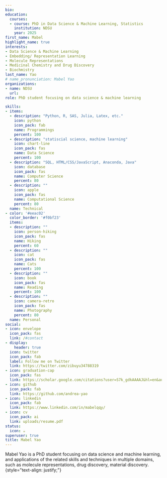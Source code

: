 ```yaml
---
bio: 
education:
  courses:
  - course: PhD in Data Science & Machine Learning, Statistics
    institution: NDSU
    year: 2025
first_name: Mabel
highlight_name: true
interests:
- Data Science & Machine Learning
- Embedding/ Representation Learning
- Molecule Representations
- Medicinal Chemistry and Drug Discovery
- Biochmistry
last_name: Yao
# name_pronunciation: Mabel Yao
organizations:
- name: NDSU
  url: 
role: PhD student focusing on data science & machine learning

skills:
- items:
  - description: "Python, R, SAS, Julia, Latex, etc."
    icon: python
    icon_pack: fab
    name: Programmings 
    percent: 100
  - description: "statiscial science, machine learning"
    icon: chart-line
    icon_pack: fas
    name: Data Science
    percent: 100
  - description: "SQL, HTML/CSS/JavaScript, Anaconda, Java"
    icon: database
    icon_pack: fas
    name: Computer Science
    percent: 80
  - description: ""
    icon: apple
    icon_pack: fas
    name: Computational Science
    percent: 80
  name: Technical
- color: '#eeac02'
  color_border: '#f0bf23'
  items:
  - description: ""
    icon: person-hiking
    icon_pack: fas
    name: Hiking
    percent: 60
  - description: ""
    icon: cat
    icon_pack: fas
    name: Cats
    percent: 100
  - description: ""
    icon: book
    icon_pack: fas
    name: Reading
    percent: 100
  - description: ""
    icon: camera-retro
    icon_pack: fas
    name: Photography
    percent: 80
  name: Personal
social:
- icon: envelope
  icon_pack: fas
  link: /#contact
- display:
    header: true
  icon: twitter
  icon_pack: fab
  label: Follow me on Twitter
  link: https://twitter.com/zibuyu34788319
- icon: graduation-cap
  icon_pack: fas
  link: https://scholar.google.com/citations?user=S7k_gdkAAAAJ&hl=en&authuser=1
- icon: github
  icon_pack: fab
  link: https://github.com/andrea-yao
- icon: linkedin
  icon_pack: fab
  link: https://www.linkedin.com/in/mabelqqy/
- icon: cv
  icon_pack: ai
  link: uploads/resume.pdf
status:
  icon: ☕️
superuser: true
title: Mabel Yao
---
```


Mabel Yao is a PhD student focusing on data science and machine learning, and applications of the related skills and techniques in multiple domains, such as molecule representations, drug discovery, material discovery. 
{style="text-align: justify;"}
